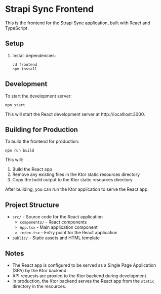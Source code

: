 # Strapi Sync Frontend

This is the frontend for the Strapi Sync application, built with React and TypeScript.

## Setup

1. Install dependencies:
   ```
   cd frontend
   npm install
   ```

## Development

To start the development server:
```
npm start
```

This will start the React development server at http://localhost:3000.

## Building for Production

To build the frontend for production:
```
npm run build
```

This will:
1. Build the React app
2. Remove any existing files in the Ktor static resources directory
3. Copy the build output to the Ktor static resources directory

After building, you can run the Ktor application to serve the React app.

## Project Structure

- `src/` - Source code for the React application
  - `components/` - React components
  - `App.tsx` - Main application component
  - `index.tsx` - Entry point for the React application
- `public/` - Static assets and HTML template

## Notes

- The React app is configured to be served as a Single Page Application (SPA) by the Ktor backend.
- API requests are proxied to the Ktor backend during development.
- In production, the Ktor backend serves the React app from the `static` directory in the resources.